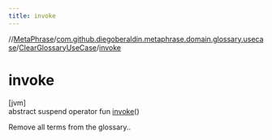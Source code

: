 ```yaml
---
title: invoke
---
```

//[MetaPhrase](../../../index.html)/[com.github.diegoberaldin.metaphrase.domain.glossary.usecase](../index.html)/[ClearGlossaryUseCase](index.html)/[invoke](invoke.html)



# invoke



[jvm]\
abstract suspend operator fun [invoke](invoke.html)()



Remove all terms from the glossary..




